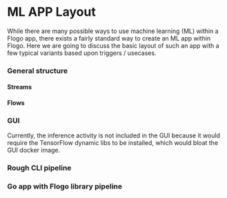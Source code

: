 # ML APP Layout
 While there are many possible ways to use machine learning (ML) within a Flogo app, there exists a fairly standard way to create an ML app within Flogo.  Here we are going to discuss the basic layout of such an app with a few typical variants based upon triggers / usecases.

### General structure

#### Streams

#### Flows

### GUI

Currently, the inference activity is not included in the GUI because it would require the TensorFlow dynamic libs to be installed, which would bloat the GUI docker image.

### Rough CLI pipeline

### Go app with Flogo library pipeline